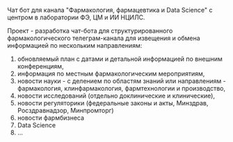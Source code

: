Чат бот для канала "Фармакология, фармацевтика и Data Science" с центром в лаборатории ФЭ, ЦМ и ИИ НЦИЛС.

Проект - разработка чат-бота для структурированного фармакологического телеграм-канала для извещения и обмена информацией по нескольким направлениям: 
1) обновляемый план с датами и детальной информацией по внешним конференциям, 
2) информация по местным фармакологическим мероприятиям, 
3) новости науки -  с делением по областям знаний или направлениям - фармакология, клинфармакология, фармтехнологии и производство,  
4) новости исследований (отдельно доклинические и клинические), 
5) новости регуляторики (федеральные законы и акты, Минздрав, Росздравнадзор, Минпромторг)
6) новости фармбизнеса
7) Data Science
8) ...